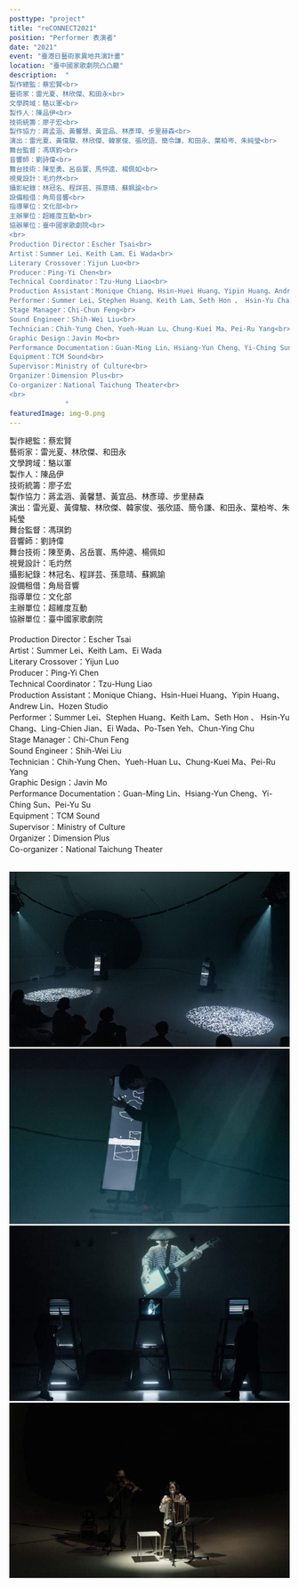 ```yaml
---
posttype: "project"
title: "reCONNECT2021"
position: "Performer 表演者"
date: "2021"
event: "臺港日藝術家異地共演計畫"
location: "臺中國家歌劇院凸凸廳"
description:  "
製作總監：蔡宏賢<br>
藝術家：雷光夏、林欣傑、和田永<br>
文學跨域：駱以軍<br>
製作人：陳品伊<br>
技術統籌：廖子宏<br>
製作協力：蔣孟涵、黃馨慧、黃宜品、林彥璋、步里赫森<br>
演出：雷光夏、黃偉駿、林欣傑、韓家俊、張欣語、簡令謙、和田永、葉柏岑、朱純瑩<br>
舞台監督：馮琪鈞<br>
音響師：劉詩偉<br>
舞台技術：陳至勇、呂岳寰、馬仲逵、楊佩如<br>
視覺設計：毛灼然<br>
攝影紀錄：林冠名、程詳芸、孫意晴、蘇姵諭<br>
設備租借：角局音響<br>
指導單位：文化部<br>
主辦單位：超維度互動<br>
協辦單位：臺中國家歌劇院<br>
<br>
Production Director：Escher Tsai<br>
Artist：Summer Lei、Keith Lam、Ei Wada<br>
Literary Crossover：Yijun Luo<br>
Producer：Ping-Yi Chen<br>
Technical Coordinator：Tzu-Hung Liao<br>
Production Assistant：Monique Chiang、Hsin-Huei Huang、Yipin Huang、Andrew Lin、Hozen Studio<br>
Performer：Summer Lei、Stephen Huang、Keith Lam、Seth Hon 、 Hsin-Yu Chang、Ling-Chien Jian、Ei Wada、Po-Tsen Yeh、Chun-Ying Chu<br>
Stage Manager：Chi-Chun Feng<br>
Sound Engineer：Shih-Wei Liu<br>
Technician：Chih-Yung Chen、Yueh-Huan Lu、Chung-Kuei Ma、Pei-Ru Yang<br>
Graphic Design：Javin Mo<br>
Performance Documentation：Guan-Ming Lin、Hsiang-Yun Cheng、Yi-Ching Sun、Pei-Yu Su<br>
Equipment：TCM Sound<br>
Supervisor：Ministry of Culture<br>
Organizer：Dimension Plus<br>
Co-organizer：National Taichung Theater<br>
<br>
              "
featuredImage: img-0.png
---
```

製作總監：蔡宏賢<br>
藝術家：雷光夏、林欣傑、和田永<br>
文學跨域：駱以軍<br>
製作人：陳品伊<br>
技術統籌：廖子宏<br>
製作協力：蔣孟涵、黃馨慧、黃宜品、林彥璋、步里赫森<br>
演出：雷光夏、黃偉駿、林欣傑、韓家俊、張欣語、簡令謙、和田永、葉柏岑、朱純瑩<br>
舞台監督：馮琪鈞<br>
音響師：劉詩偉<br>
舞台技術：陳至勇、呂岳寰、馬仲逵、楊佩如<br>
視覺設計：毛灼然<br>
攝影紀錄：林冠名、程詳芸、孫意晴、蘇姵諭<br>
設備租借：角局音響<br>
指導單位：文化部<br>
主辦單位：超維度互動<br>
協辦單位：臺中國家歌劇院<br>
<br>
Production Director：Escher Tsai<br>
Artist：Summer Lei、Keith Lam、Ei Wada<br>
Literary Crossover：Yijun Luo<br>
Producer：Ping-Yi Chen<br>
Technical Coordinator：Tzu-Hung Liao<br>
Production Assistant：Monique Chiang、Hsin-Huei Huang、Yipin Huang、Andrew Lin、Hozen Studio<br>
Performer：Summer Lei、Stephen Huang、Keith Lam、Seth Hon 、 Hsin-Yu Chang、Ling-Chien Jian、Ei Wada、Po-Tsen Yeh、Chun-Ying Chu<br>
Stage Manager：Chi-Chun Feng<br>
Sound Engineer：Shih-Wei Liu<br>
Technician：Chih-Yung Chen、Yueh-Huan Lu、Chung-Kuei Ma、Pei-Ru Yang<br>
Graphic Design：Javin Mo<br>
Performance Documentation：Guan-Ming Lin、Hsiang-Yun Cheng、Yi-Ching Sun、Pei-Yu Su<br>
Equipment：TCM Sound<br>
Supervisor：Ministry of Culture<br>
Organizer：Dimension Plus<br>
Co-organizer：National Taichung Theater<br>
<br>

<div class="project_box">
<img class="project_subimg" src="./img-0.png">
</div>
<div class="project_box">
<img class="project_subimg" src="./img-1.png">
</div>
<div class="project_box">
<img class="project_subimg" src="./img-2.png">
</div>
<div class="project_box">
<img class="project_subimg" src="./img-3.png">
</div>
<div class="project_box"></div>
